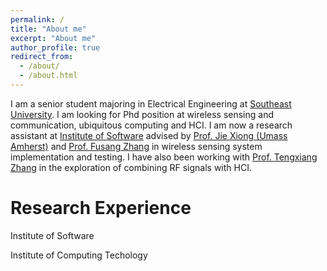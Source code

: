 ```yaml
---
permalink: /
title: "About me"
excerpt: "About me"
author_profile: true
redirect_from: 
  - /about/
  - /about.html
---
```


I am a senior student majoring in Electrical Engineering at [Southeast University](https://www.seu.edu.cn/). I am looking for Phd position at wireless sensing and communication, ubiquitous computing and HCI. I am now a research assistant at [Institute of Software](http://english.is.cas.cn/) advised by [Prof. Jie Xiong (Umass Amherst)](https://people.cs.umass.edu/~jxiong/) and [Prof. Fusang Zhang](https://people.ucas.edu.cn/~zhangfusang?language=en) in wireless sensing system implementation and testing. I have also been working with [Prof. Tengxiang Zhang](https://txzhang.info/) in the exploration of combining RF signals with HCI. 


Research Experience
=====
Institute of Software

Institute of Computing Techology
